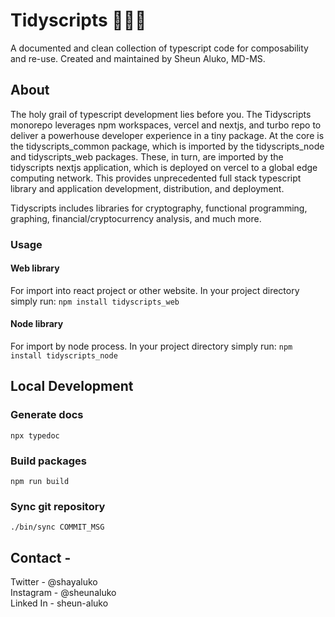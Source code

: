 # Tidyscripts 🧘🏾‍♂️
A documented and clean collection of typescript code for composability and re-use. Created and maintained by Sheun Aluko, MD-MS. 

## About
The holy grail of typescript development lies before you. The Tidyscripts monorepo leverages npm workspaces, vercel and nextjs, and turbo repo to deliver a powerhouse developer experience in a tiny package. At the core is the tidyscripts_common package, which is imported by the tidyscripts_node and tidyscripts_web packages. These, in turn, are imported by the tidyscripts nextjs application, which is deployed on vercel to a global edge computing network. This provides unprecedented full stack typescript library and application development, distribution, and deployment.

Tidyscripts includes libraries for cryptography, functional programming, graphing, financial/cryptocurrency analysis, and much more.


### Usage

#### Web library
For import into react project or other website.
In your project directory simply run: 
`npm install tidyscripts_web`



#### Node library
For import by node process.
In your project directory simply run: 
`npm install tidyscripts_node`

## Local Development


### Generate docs
``` npx typedoc ```

### Build packages 
``` npm run build ```

### Sync git repository
``` ./bin/sync COMMIT_MSG ``` 

## Contact - 
Twitter - @shayaluko\
Instagram - @sheunaluko\
Linked In - sheun-aluko


